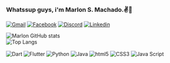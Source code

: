 ### Whatssup guys, i'm Marlon S. Machado.✌️🤘
[![Gmail](https://img.shields.io/badge/Gmail-D14836?style=for-the-badge&logo=gmail&logoColor=white)](https://mail.google.com/mail/u/1/#inbox)
[![Facebook](https://img.shields.io/badge/Facebook-1877F2?style=for-the-badge&logo=facebook&logoColor=white
)](https://www.facebook.com/MarlonMachadolp)
[![Discord](https://img.shields.io/badge/Discord-7289DA?style=for-the-badge&logo=discord&logoColor=white
)](https://discord.gg/dhcsqRT5nc)
[![Linkedin](https://img.shields.io/badge/LinkedIn-0077B5?style=for-the-badge&logo=linkedin&logoColor=white
)](https://www.linkedin.com/in/marlon-silva-3483b5271/)


![Marlon GitHub stats](https://github-readme-stats.vercel.app/api?username=MarlonDevLP&show_icons=true&theme=transparent)<br>
![Top Langs](https://github-readme-stats.vercel.app/api/top-langs/?username=MarlonDevLP&theme=transparent)

<div 
 style="display: inline_block">
 <img align="center" alt="Dart" src="https://img.shields.io/badge/Dart-0175C2?style=for-the-badge&logo=dart&logoColor=white"
 style="display: inline_block">
 <img align="center" alt="Flutter" src="https://img.shields.io/badge/Flutter-02569B?style=for-the-badge&logo=flutter&logoColor=white"
 style="display: inline_block">
 <img align="center" alt="Python" src="https://img.shields.io/badge/Python-14354C?style=for-the-badge&logo=python&logoColor=white"
 style="display: inline_block">
 <img align="center" alt="Java" src="https://img.shields.io/badge/Java-ED8B00?style=for-the-badge&logo=openjdk&logoColor=white"
 style="display: inline_block">
 <img align="center" alt="html5" src="https://img.shields.io/badge/HTML5-E34F26?style=for-the-badge&logo=html5&logoColor=white"
 style="display: inline_block">
 <img align="center" alt="CSS3" src="https://img.shields.io/badge/CSS3-1572B6?style=for-the-badge&logo=css3&logoColor=white"
 style="display: inline_block">
 <img align="center" alt="Java Script" src="https://img.shields.io/badge/JavaScript-F7DF1E?style=for-the-badge&logo=javascript&logoColor=black"
</div>

